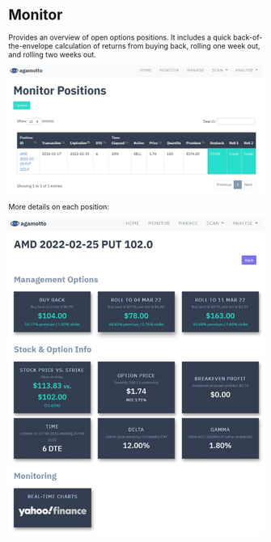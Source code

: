 # Monitor
Provides an overview of open options positions. It includes a quick back-of-the-envelope calculation of returns from buying back, rolling one week out, and rolling two weeks out.

<p align="center">
    <img src="screenshots/monitor.jpg">
</p>

More details on each position:

<p align="center">
    <img src="screenshots/monitor-detail.jpg">
</p>